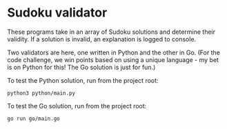 # Sudoku validator

These programs take in an array of Sudoku solutions and determine their validity. If a solution is invalid, an explanation is logged to console.

Two validators are here, one written in Python and the other in Go. (For the code challenge, we win points based on using a unique language - my bet is on Python for this! The Go solution is just for fun.)

To test the Python solution, run from the project root:
```
python3 python/main.py
```

To test the Go solution, run from the project root:
```
go run go/main.go
```